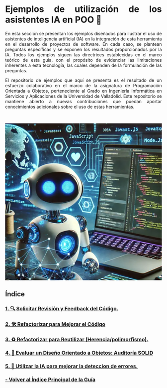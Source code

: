 <div style="text-align: justify;">

# Ejemplos de utilización de los asistentes IA en POO 📌

En esta sección se presentan los ejemplos diseñados para ilustrar el uso de asistentes de inteligencia artificial (IA) en la integración de esta herramienta en el desarrollo de proyectos de software. En cada caso, se plantean preguntas específicas y se exponen los resultados proporcionados por la IA. Todos los ejemplos siguen las directrices establecidas en el marco teórico de esta guía, con el propósito de evidenciar las limitaciones inherentes a esta tecnología, las cuales dependen de la formulación de las preguntas.

El repositorio de ejemplos que aquí se presenta es el resultado de un esfuerzo colaborativo en el marco de la asignatura de Programación Orientada a Objetos, perteneciente al Grado en Ingeniería Informática en Servicios y Aplicaciones de la Universidad de Valladolid. Este repositorio se mantiene abierto a nuevas contribuciones que puedan aportar conocimientos adicionales sobre el uso de estas herramientas. 

<br>


<p align="center">
  <img src="./images/imagen6.webp" alt="Imagen de un asistente">
</p>



## Índice
### [1. 🔍 Solicitar Revisión y Feedback del Código.](/Ejemplos-uso/Solicitar-revision/README.md)
### [2. 🛠️ Refactorizar para Mejorar el Código](/Ejemplos-uso/Mejorar-codigo/README.md)  
### [3. ♻️ Refactorizar para Reutilizar (Herencia/polimorfismo).](/Ejemplos-uso/Refactorizar-polimorfismo/README.md)
### [4. 📝 Evaluar un Diseño Orientado a Objetos: Auditoría SOLID](/Ejemplos-uso/Solid/README.md)
### [5. 👀 Utilizar la IA para mejorar la deteccion de errores.](/Ejemplos-uso/Debugging/README.md)

### [- Volver al Índice Principal de la Guía](/README.md)

</div>